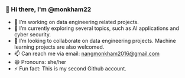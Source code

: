 ### 👋 Hi there, I'm @monkham22

- 🔭 I’m working on data engineering related projects.
- 🌱 I’m currently exploring several topics, such as AI applications and cyber security.
- 👯 I’m looking to collaborate on data engineering projects. Machine learning projects are also welcomed.
- 📫 Can reach me via email: nangmonkham2016@gmail.com
- 😄 Pronouns: she/her
- ⚡ Fun fact: This is my second Github account.

